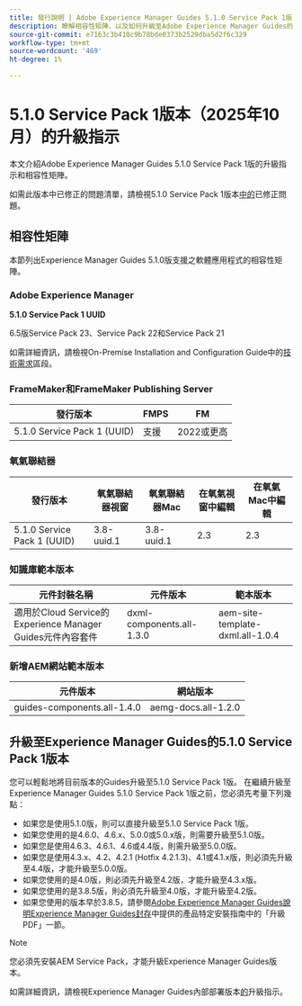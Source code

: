 ```yaml
---
title: 發行說明 | Adobe Experience Manager Guides 5.1.0 Service Pack 1版本的升級指示
description: 瞭解相容性矩陣，以及如何升級至Adobe Experience Manager Guides的5.1.0 Service Pack 1版本。
source-git-commit: e7163c3b410c9b78bde0373b2529dba5d2f6c329
workflow-type: tm+mt
source-wordcount: '469'
ht-degree: 1%

---
```


# 5.1.0 Service Pack 1版本（2025年10月）的升級指示

本文介紹Adobe Experience Manager Guides 5.1.0 Service Pack 1版的升級指示和相容性矩陣。

如需此版本中已修正的問題清單，請檢視5.1.0 Service Pack 1版本[中的](../release-info/fixed-issues-5-1-0-sp1.md)已修正問題。

## 相容性矩陣

本節列出Experience Manager Guides 5.1.0版支援之軟體應用程式的相容性矩陣。

### Adobe Experience Manager

**5.1.0 Service Pack 1 UUID**

6.5版Service Pack 23、Service Pack 22和Service Pack 21

如需詳細資訊，請檢視On-Premise Installation and Configuration Guide中的[技術需求](../install-guide/download-install-technical-requirements.md)區段。

### FrameMaker和FrameMaker Publishing Server

| 發行版本 | FMPS | FM |
| --- | --- | --- |
| 5.1.0 Service Pack 1 (UUID) | 支援 | 2022或更高 |

### 氧氣聯結器

| 發行版本 | 氧氣聯結器視窗 | 氧氣聯結器Mac | 在氧氣視窗中編輯 | 在氧氣Mac中編輯 |
| --- | --- | --- |--- |--- |
| 5.1.0 Service Pack 1 (UUID) | 3.8-uuid.1 | 3.8-uuid.1 | 2.3 | 2.3 |

### 知識庫範本版本

| 元件封裝名稱 | 元件版本 | 範本版本 |
|---|---|---|
| 適用於Cloud Service的Experience Manager Guides元件內容套件 | dxml-components.all-1.3.0 | aem-site-template-dxml.all-1.0.4 |

### 新增AEM網站範本版本


| 元件版本 | 網站版本 |
|---|---|
| guides-components.all-1.4.0 | aemg-docs.all-1.2.0 |


## 升級至Experience Manager Guides的5.1.0 Service Pack 1版本

您可以輕鬆地將目前版本的Guides升級至5.1.0 Service Pack 1版。 在繼續升級至Experience Manager Guides 5.1.0 Service Pack 1版之前，您必須先考量下列幾點：

- 如果您是使用5.1.0版，則可以直接升級至5.1.0 Service Pack 1版。
- 如果您使用的是4.6.0、4.6.x、5.0.0或5.0.x版，則需要升級至5.1.0版。
- 如果您是使用4.6.3、4.6.1、4.6或4.4版，則需升級至5.0.0版。
- 如果您是使用4.3.x、4.2、4.2.1 (Hotfix 4.2.1.3)、4.1或4.1.x版，則必須先升級至4.4版，才能升級至5.0.0版。
- 如果您使用的是4.0版，則必須先升級至4.2版，才能升級至4.3.x版。
- 如果您使用的是3.8.5版，則必須先升級至4.0版，才能升級至4.2版。
- 如果您使用的版本早於3.8.5，請參閱[Adobe Experience Manager Guides說明Experience Manager Guides封存](https://helpx.adobe.com/xml-documentation-for-experience-manager/archive.html)中提供的產品特定安裝指南中的「升級PDF」一節。

>[!NOTE]
>
>您必須先安裝AEM Service Pack，才能升級Experience Manager Guides版本。

如需詳細資訊，請檢視Experience Manager Guides內部部署版本[的](../install-guide/upgrade-xml-documentation.md)升級指示。
